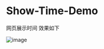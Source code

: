 # Show-Time-Demo
网页展示时间  效果如下 

![image](https://user-images.githubusercontent.com/65914304/192449256-34a4fbe2-5d81-4c05-8b6a-6515eebe9ba2.png)

